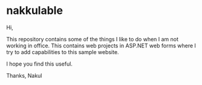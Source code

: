 nakkulable
==========
Hi,

This repository contains some of the things I like to do when I am not working in office.
This contains web projects in ASP.NET web forms where I try to add capabilities to this sample website.

I hope you find this useful.

Thanks,
Nakul
